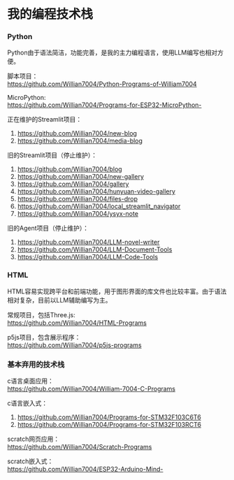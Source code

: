 # 我的编程技术栈

### Python

Python由于语法简洁，功能完善，是我的主力编程语言，使用LLM编写也相对方便。

脚本项目：\
https://github.com/Willian7004/Python-Programs-of-William7004

MicroPython:\
https://github.com/Willian7004/Programs-for-ESP32-MicroPython-

正在维护的Streamlit项目：
1. https://github.com/Willian7004/new-blog
2. https://github.com/Willian7004/media-blog

旧的Streamlit项目（停止维护）：
1. https://github.com/Willian7004/blog 
2. https://github.com/Willian7004/new-gallery 
3. https://github.com/Willian7004/gallery 
4. https://github.com/Willian7004/hunyuan-video-gallery 
5. https://github.com/Willian7004/files-drop 
6. https://github.com/Willian7004/local_streamlit_navigator
7. https://github.com/Willian7004/ysyx-note

旧的Agent项目（停止维护）：
1. https://github.com/Willian7004/LLM-novel-writer  
2. https://github.com/Willian7004/LLM-Document-Tools 
3. https://github.com/Willian7004/LLM-Code-Tools

### HTML

HTML容易实现跨平台和前端功能，用于图形界面的库文件也比较丰富。由于语法相对复杂，目前以LLM辅助编写为主。

常规项目，包括Three.js: \
https://github.com/Willian7004/HTML-Programs

p5js项目，包含展示程序：\
https://github.com/Willian7004/p5js-programs

### 基本弃用的技术栈

c语言桌面应用：\
https://github.com/Willian7004/William-7004-C-Programs

c语言嵌入式：
1. https://github.com/Willian7004/Programs-for-STM32F103C6T6
2. https://github.com/Willian7004/Programs-for-STM32F103RCT6

scratch网页应用：\
https://github.com/Willian7004/Scratch-Programs

scratch嵌入式： \
https://github.com/Willian7004/ESP32-Arduino-Mind-